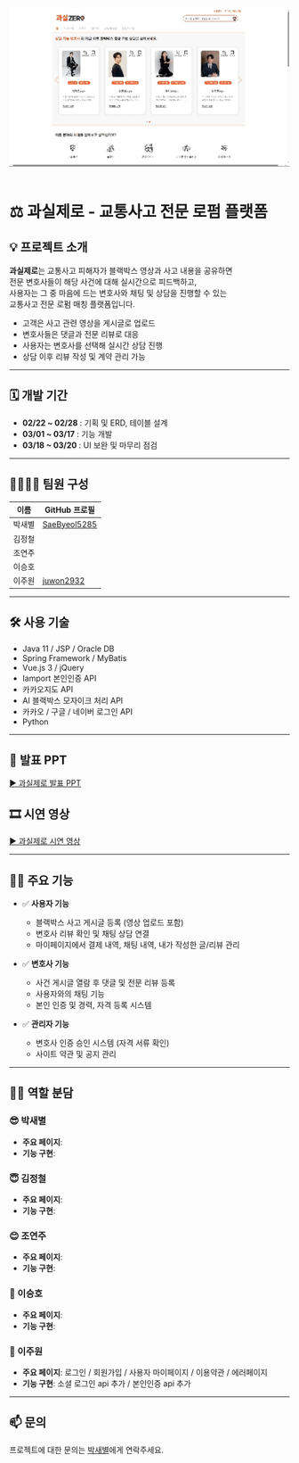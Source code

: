 <div align="center">
  <img src="./img/demo_main.gif" width="800" alt="GwasilZero 시연 영상">
</div>

<br>

# ⚖️ 과실제로 - 교통사고 전문 로펌 플랫폼

## 💡 프로젝트 소개

**과실제로**는 교통사고 피해자가 블랙박스 영상과 사고 내용을 공유하면  
전문 변호사들이 해당 사건에 대해 실시간으로 피드백하고,  
사용자는 그 중 마음에 드는 변호사와 채팅 및 상담을 진행할 수 있는  
교통사고 전문 로펌 매칭 플랫폼입니다.

- 고객은 사고 관련 영상을 게시글로 업로드  
- 변호사들은 댓글과 전문 리뷰로 대응  
- 사용자는 변호사를 선택해 실시간 상담 진행  
- 상담 이후 리뷰 작성 및 계약 관리 가능  

---

## 🗓 개발 기간

- **02/22 ~ 02/28** : 기획 및 ERD, 테이블 설계  
- **03/01 ~ 03/17** : 기능 개발  
- **03/18 ~ 03/20** : UI 보완 및 마무리 점검

---

## 👨‍👩‍👦‍👦 팀원 구성

| 이름 | GitHub 프로필 |
|------|----------------|
| 박새별 | [SaeByeol5285](https://github.com/......) |
| 김정철 | []() |
| 조연주 | []() |
| 이승호 | []() |
| 이주원 | [juwon2932]() |

---

## 🛠 사용 기술

- Java 11 / JSP / Oracle DB  
- Spring Framework / MyBatis  
- Vue.js 3 / jQuery  
- Iamport 본인인증 API  
- 카카오지도 API  
- AI 블랙박스 모자이크 처리 API
- 카카오 / 구글 / 네이버 로그인 API
- Python

---

## 📕 발표 PPT  
[▶ 과실제로 발표 PPT](#)

## 🎞 시연 영상  
[▶ 과실제로 시연 영상](./img/demo_main_clean.gif)

---

## 👨‍💻 주요 기능

- ✅ **사용자 기능**
  - 블랙박스 사고 게시글 등록 (영상 업로드 포함)
  - 변호사 리뷰 확인 및 채팅 상담 연결
  - 마이페이지에서 결제 내역, 채팅 내역, 내가 작성한 글/리뷰 관리

- ✅ **변호사 기능**
  - 사건 게시글 열람 후 댓글 및 전문 리뷰 등록
  - 사용자와의 채팅 기능
  - 본인 인증 및 경력, 자격 등록 시스템

- ✅ **관리자 기능**
  - 변호사 인증 승인 시스템 (자격 서류 확인)
  - 사이트 약관 및 공지 관리

---

## 🧑‍💼 역할 분담

### 😎 박새별
- **주요 페이지**: 
- **기능 구현**: 

### 😇 김정철
- **주요 페이지**: 
- **기능 구현**: 

### 😊 조연주
- **주요 페이지**: 
- **기능 구현**: 

### 🐴 이승호
- **주요 페이지**: 
- **기능 구현**: 

### 🐯 이주원
- **주요 페이지**: 로그인 / 회원가입 / 사용자 마이페이지 / 이용약관 / 에러페이지
- **기능 구현**: 소셜 로그인 api 추가 / 본인인증 api 추가

---

## 📫 문의

프로젝트에 대한 문의는 [박새별]()에게 연락주세요.
